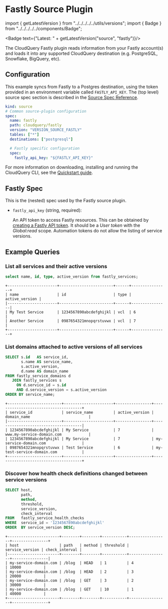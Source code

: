 # Fastly Source Plugin

import { getLatestVersion } from "../../../../../utils/versions";
import { Badge } from "../../../../../components/Badge";

<Badge text={"Latest: " + getLatestVersion("source", "fastly")}/>

The CloudQuery Fastly plugin reads information from your Fastly account(s) and loads it into any supported CloudQuery destination (e.g. PostgreSQL, Snowflake, BigQuery, etc).

## Configuration

This example syncs from Fastly to a Postgres destination, using the token provided in an environment variable called `FASTLY_API_KEY`. The (top level) source spec section is described in the [Source Spec Reference](/docs/reference/source-spec).

```yaml
kind: source
# Common source-plugin configuration
spec:
  name: fastly
  path: cloudquery/fastly
  version: "VERSION_SOURCE_FASTLY"
  tables: ["*"]
  destinations: ["postgresql"]

  # Fastly specific configuration
  spec:
    fastly_api_key: "${FASTLY_API_KEY}"
```

For more information on downloading, installing and running the CloudQuery CLI, see the [Quickstart guide](/docs/quickstart).

## Fastly Spec

This is the (nested) spec used by the Fastly source plugin.

- `fastly_api_key` (string, required):
   
  An API token to access Fastly resources. This can be obtained by [creating a Fastly API token](https://docs.fastly.com/en/guides/using-api-tokens). It should be a *User token* with the *Global:read* scope. Automation tokens do not allow the listing of service versions.

## Example Queries

### List all services and their active versions

```sql copy
select name, id, type, active_version from fastly_services;
```

```text
+----------------------+------------------------+------+----------------+
| name                 | id                     | type | active_version |
|----------------------+------------------------+------+----------------|
| My Test Service      | 1234567890abcdefghijkl | vcl  | 6              |
| Another Service      | 0987654321mnopqrstuvwx | vcl  | 7              |
+----------------------+------------------------+------+----------------+
```

### List domains attached to active versions of all services

```sql copy
SELECT s.id   AS service_id,
       s.name AS service_name,
       s.active_version,
       d.name AS domain_name
FROM fastly_service_domains d
   JOIN fastly_services s
     ON d.service_id = s.id
     AND d.service_version = s.active_version
ORDER BY service_name;
```

```text
+------------------------+----------------------+----------------+--------------------------------------+
| service_id             | service_name         | active_version | domain_name                          |
|------------------------+----------------------+----------------+--------------------------------------|
| 1234567890abcdefghijkl | My Service           | 7              | www.my-service-domain.com            |
| 1234567890abcdefghijkl | My Service           | 7              | my-service-domain.com                |
| 0987654321mnopqrstuvwx | Test Service         | 6              | my-test-service-domain.com           |
+------------------------+----------------------+----------------+--------------------------------------+
```

### Discover how health check definitions changed between service versions

```sql copy
SELECT host,
       path,
       method,
       threshold,
       service_version,
       check_interval
FROM   fastly_service_health_checks
WHERE  service_id = '1234567890abcdefghijkl'
ORDER  BY service_version DESC; 
```

```text
+-----------------------+--------+--------+-----------+-----------------+----------------+
| host                  | path   | method | threshold | service_version | check_interval |
|-----------------------+--------+--------+-----------+-----------------+----------------|
| my-service-domain.com | /blog  | HEAD   | 1         | 4               | 10000          |
| my-service-domain.com | /blog  | HEAD   | 2         | 3               | 20000          |
| my-service-domain.com | /blog  | GET    | 3         | 2               | 30000          |
| my-service-domain.com | /blog  | GET    | 10        | 1               | 40000          |
+-----------------------+--------+--------+-----------+-----------------+----------------+
```
